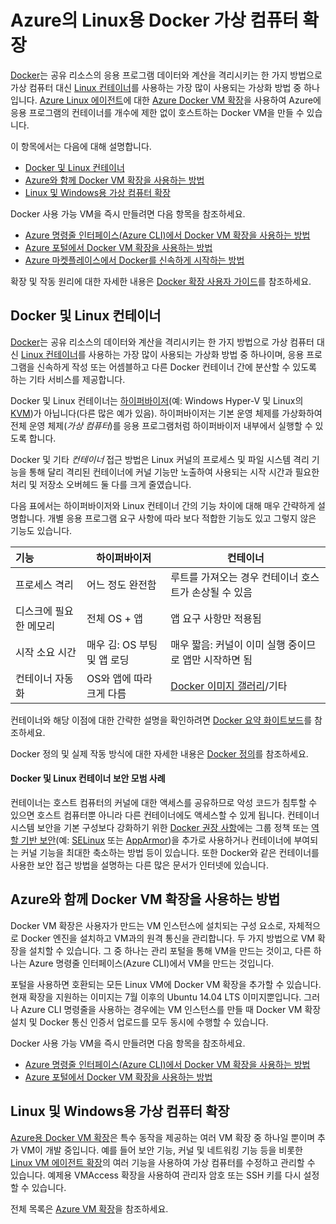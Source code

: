 <properties
	pageTitle="Azure의 Linux용 Docker 가상 컴퓨터 확장"
	description="Docker와 컨테이너 및 Azure 가상 컴퓨터 확장에 대해 설명하고 Azure CLI와 포털에서 Docker 컨테이너를 만드는 방법을 설명하는 추가 리소스 링크를 제공합니다."
	services="virtual-machines"
	documentationCenter=""
	authors="squillace"
	manager="timlt"
	editor="tysonn"/>

<tags
	ms.service="virtual-machines"
	ms.devlang="multiple"
	ms.topic="article"
	ms.tgt_pltfrm="vm-linux"
	ms.workload="infrastructure-services"
	ms.date="06/29/2015"
	ms.author="rasquill"/>

# Azure의 Linux용 Docker 가상 컴퓨터 확장
[Docker](https://www.docker.com/)는 공유 리소스의 응용 프로그램 데이터와 계산을 격리시키는 한 가지 방법으로 가상 컴퓨터 대신 [Linux 컨테이너](http://en.wikipedia.org/wiki/LXC)를 사용하는 가장 많이 사용되는 가상화 방법 중 하나입니다. [Azure Linux 에이전트](virtual-machines-linux-agent-user-guide.md)에 대한 [Azure Docker VM 확장](https://github.com/Azure/azure-docker-extension/blob/master/README.md)을 사용하여 Azure에 응용 프로그램의 컨테이너를 개수에 제한 없이 호스트하는 Docker VM을 만들 수 있습니다.

이 항목에서는 다음에 대해 설명합니다.

+ [Docker 및 Linux 컨테이너]
+ [Azure와 함께 Docker VM 확장을 사용하는 방법]
+ [Linux 및 Windows용 가상 컴퓨터 확장]

Docker 사용 가능 VM을 즉시 만들려면 다음 항목을 참조하세요.

+ [Azure 명령줄 인터페이스(Azure CLI)에서 Docker VM 확장을 사용하는 방법]
+ [Azure 포털에서 Docker VM 확장을 사용하는 방법]
+ [Azure 마켓플레이스에서 Docker를 신속하게 시작하는 방법]

확장 및 작동 원리에 대한 자세한 내용은 [Docker 확장 사용자 가이드](https://github.com/Azure/azure-docker-extension/blob/master/README.md)를 참조하세요.

## Docker 및 Linux 컨테이너
[Docker](https://www.docker.com/)는 공유 리소스의 데이터와 계산을 격리시키는 한 가지 방법으로 가상 컴퓨터 대신 [Linux 컨테이너](http://en.wikipedia.org/wiki/LXC)를 사용하는 가장 많이 사용되는 가상화 방법 중 하나이며, 응용 프로그램을 신속하게 작성 또는 어셈블하고 다른 Docker 컨테이너 간에 분산할 수 있도록 하는 기타 서비스를 제공합니다.

Docker 및 Linux 컨테이너는 [하이퍼바이저](http://en.wikipedia.org/wiki/Hypervisor)(예: Windows Hyper-V 및 Linux의 [KVM](http://www.linux-kvm.org/page/Main_Page))가 아닙니다(다른 많은 예가 있음). 하이퍼바이저는 기본 운영 체제를 가상화하여 전체 운영 체제(*가상 컴퓨터*)를 응용 프로그램처럼 하이퍼바이저 내부에서 실행할 수 있도록 합니다.

Docker 및 기타 *컨테이너* 접근 방법은 Linux 커널의 프로세스 및 파일 시스템 격리 기능을 통해 달리 격리된 컨테이너에 커널 기능만 노출하여 사용되는 시작 시간과 필요한 처리 및 저장소 오버헤드 둘 다를 크게 줄였습니다.

다음 표에서는 하이퍼바이저와 Linux 컨테이너 간의 기능 차이에 대해 매우 간략하게 설명합니다. 개별 응용 프로그램 요구 사항에 따라 보다 적합한 기능도 있고 그렇지 않은 기능도 있습니다.

| 기능 | 하이퍼바이저 | 컨테이너 |
| :------------- |-------------| ----------- |
| 프로세스 격리 | 어느 정도 완전함 | 루트를 가져오는 경우 컨테이너 호스트가 손상될 수 있음 |
| 디스크에 필요한 메모리 | 전체 OS + 앱 | 앱 요구 사항만 적용됨 |
| 시작 소요 시간 | 매우 김: OS 부팅 및 앱 로딩 | 매우 짧음: 커널이 이미 실행 중이므로 앱만 시작하면 됨 |
| 컨테이너 자동화 | OS와 앱에 따라 크게 다름 | [Docker 이미지 갤러리](https://registry.hub.docker.com/)/기타

컨테이너와 해당 이점에 대한 간략한 설명을 확인하려면 [Docker 요약 화이트보드](http://channel9.msdn.com/Blogs/Regular-IT-Guy/Docker-High-Level-Whiteboard)를 참조하세요.

Docker 정의 및 실제 작동 방식에 대한 자세한 내용은 [Docker 정의](https://www.docker.com/whatisdocker/)를 참조하세요.

#### Docker 및 Linux 컨테이너 보안 모범 사례

컨테이너는 호스트 컴퓨터의 커널에 대한 액세스를 공유하므로 악성 코드가 침투할 수 있으면 호스트 컴퓨터뿐 아니라 다른 컨테이너에도 액세스할 수 있게 됩니다. 컨테이너 시스템 보안을 기본 구성보다 강화하기 위한 [Docker 권장 사항](https://docs.docker.com/articles/security/)에는 그룹 정책 또는 [역할 기반 보안](http://en.wikipedia.org/wiki/Role-based_access_control)(예: [SELinux](http://selinuxproject.org/page/Main_Page) 또는 [AppArmor](http://wiki.apparmor.net/index.php/Main_Page))을 추가로 사용하거나 컨테이너에 부여되는 커널 기능을 최대한 축소하는 방법 등이 있습니다. 또한 Docker와 같은 컨테이너를 사용한 보안 접근 방법을 설명하는 다른 많은 문서가 인터넷에 있습니다.

## Azure와 함께 Docker VM 확장을 사용하는 방법

Docker VM 확장은 사용자가 만드는 VM 인스턴스에 설치되는 구성 요소로, 자체적으로 Docker 엔진을 설치하고 VM과의 원격 통신을 관리합니다. 두 가지 방법으로 VM 확장을 설치할 수 있습니다. 그 중 하나는 관리 포털을 통해 VM을 만드는 것이고, 다른 하나는 Azure 명령줄 인터페이스(Azure CLI)에서 VM을 만드는 것입니다.

포털을 사용하면 호환되는 모든 Linux VM에 Docker VM 확장을 추가할 수 있습니다. 현재 확장을 지원하는 이미지는 7월 이후의 Ubuntu 14.04 LTS 이미지뿐입니다. 그러나 Azure CLI 명령줄을 사용하는 경우에는 VM 인스턴스를 만들 때 Docker VM 확장 설치 및 Docker 통신 인증서 업로드를 모두 동시에 수행할 수 있습니다.

Docker 사용 가능 VM을 즉시 만들려면 다음 항목을 참조하세요.

+ [Azure 명령줄 인터페이스(Azure CLI)에서 Docker VM 확장을 사용하는 방법]
+ [Azure 포털에서 Docker VM 확장을 사용하는 방법]

## Linux 및 Windows용 가상 컴퓨터 확장
[Azure용 Docker VM 확장](https://github.com/Azure/azure-docker-extension/blob/master/README.md)은 특수 동작을 제공하는 여러 VM 확장 중 하나일 뿐이며 추가 VM이 개발 중입니다. 예를 들어 보안 기능, 커널 및 네트워킹 기능 등을 비롯한 [Linux VM 에이전트 확장](virtual-machines-linux-agent-user-guide.md)의 여러 기능을 사용하여 가상 컴퓨터를 수정하고 관리할 수 있습니다. 예제용 VMAccess 확장을 사용하여 관리자 암호 또는 SSH 키를 다시 설정할 수 있습니다.

전체 목록은 [Azure VM 확장](http://msdn.microsoft.com/library/azure/dn606311.aspx)을 참조하세요.

<!--Anchors-->
[Azure 명령줄 인터페이스(Azure CLI)에서 Docker VM 확장을 사용하는 방법]: http://azure.microsoft.com/documentation/articles/virtual-machines-docker-with-xplat-cli/
[Azure 포털에서 Docker VM 확장을 사용하는 방법]: http://azure.microsoft.com/documentation/articles/virtual-machines-docker-with-portal/
[Azure 마켓플레이스에서 Docker를 신속하게 시작하는 방법]: http://azure.microsoft.com/documentation/articles/virtual-machines-docker-ubuntu-quickstart/
[Docker 및 Linux 컨테이너]: #Docker-and-Linux-Containers
[Azure와 함께 Docker VM 확장을 사용하는 방법]: #How-to-use-the-Docker-VM-Extension-with-Azure
[Linux 및 Windows용 가상 컴퓨터 확장]: #Virtual-Machine-Extensions-For-Linux-and-Windows
 

<!---HONumber=July15_HO3-->